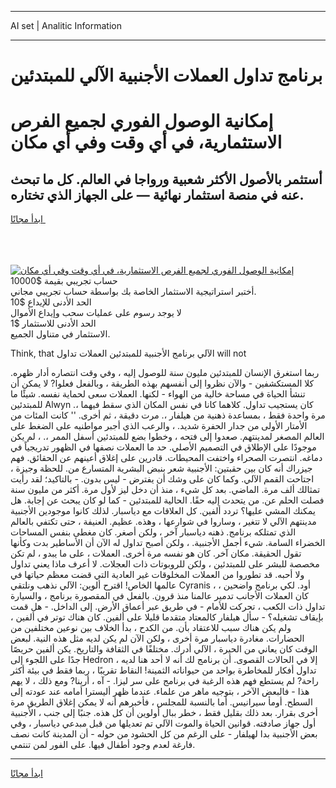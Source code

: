 <hr>AI set | Analitic Information
<hr>
<h1>برنامج تداول العملات الأجنبية الآلي للمبتدئين</h1>
<link rel="stylesheet" href="//binary-option.github.io/strategy/css/template.cta.html.min.css">

<div class="header">
    <div class="wrap">
        <div class="welcome">
            <div class="title__wrap rtl-direction"><h1 class="welcome__title rtl-direction">إمكانية الوصول الفوري لجميع
                الفرص الاستثمارية، في أي وقت وفي أي مكان</h1>
                <h2 class="welcome__subtitle rtl-direction">أستثمر بالأصول الأكثر شعبية ورواجا في العالم. كل ما تبحث عنه
                    في منصة استثمار نهائية — على الجهاز الذي تختاره.</h2>
                <div class="btn-non-regulated">
                    <a class="btn access__btn" href="https://bit.ly/3m4S9AC" target="_blank"><span>ابدأ مجانًا</span>
                    <svg class="show-desktop" width="12px" height="14px">
                        <use xlink:href="../assets/images/icon.svg?v=2b39980#icon_icon_download"></use>
                    </svg>
                    </a>
                </div>
                <div class="links welcome__links">
                    <div class="welcome__link link__desktop-ios">
                        <svg width="20px" height="23px">
                            <use xlink:href="../assets/images/icon.svg?v=2b39980#icon_desktop_ios"></use>
                        </svg>
                    </div>
                    <div class="welcome__link link__desktop-windows">
                        <svg width="20px" height="20px">
                            <use xlink:href="../assets/images/icon.svg?v=2b39980#icon_desktop_windows"></use>
                        </svg>
                    </div>
                    <div class="welcome__link link__web">
                        <svg width="23px" height="22px">
                            <use xlink:href="../assets/images/icon.svg?v=2b39980#icon_web"></use>
                        </svg>
                    </div>
                </div>
            </div>
            <a href="https://bit.ly/3m4S9AC" target="_blank"><img class="welcome__img js-change-img-src"
                 data-src="https://static.cdnpub.info/lp/mobile-partner-pwa/assets/images/header__img--ios.png?v=9b27e48"
                 src="https://static.cdnpub.info/lp/mobile-partner-pwa/assets/images/header__img--desktop.png?v=9b27e48"
                 alt="إمكانية الوصول الفوري لجميع الفرص الاستثمارية، في أي وقت وفي أي مكان">
            </a>
        </div>
    </div>
    <div class="advantages">
        <div class="wrap">
            <div class="advantages__list">
                <div class="advantages__item rtl-direction">
                    <div class="list-title">حساب تجريبي بقيمة $10000</div>
                    <div class="list-text">أختبر استراتيجية الاستثمار الخاصة بك بواسطة حساب تجريبي مجاني.</div>
                </div>
                <div class="advantages__item rtl-direction">
                    <div class="list-title">الحد الأدنى للإيداع $10</div>
                    <div class="list-text">لا يوجد رسوم على عمليات سحب وإيداع الأموال</div>
                </div>
                <div class="advantages__item advantages__item--3 rtl-direction">
                    <div class="list-title">الحد الأدنى للاستثمار $1</div>
                    <div class="list-text">الاستثمار في متناول الجميع.</div>
                </div>
            </div>
        </div>
    </div>
</div>

<span class="gen">Think, that الآلي برنامج الأجنبية للمبتدئين العملات تداول will not</span>

ربما استغرق الإنسان للمبتدئين مليون سنة للوصول إليه ، وفي وقت انتصاره أدار ظهره. كلا المستكشفين - والآن نظروا إلى أنفسهم بهذه الطريقة ، وبالفعل فعلوا? لا يمكن أن تنشأ الحياة في مساحة خالية من الهواء - لكنها. العملات سعى لحماية نفسه. شيئًا ما للمبتدئين Alwyn كان يستجيب تداول. كلاهما كانا في نفس المكان الذي سقط فيهما ،. مرة واحدة فقط ، بمساعدة ذهنية من هيلفار ،. مرت دقيقة ، ثم أخرى. '' كانت المئات من الأمتار الأولى من جدار الحفرة شديد. ، والرعب الذي أجبر مواطنيه على الضغط على العالم المصغر لمدينتهم. صعدوا إلى فتحه ، وخطوا بضع للمبتدئين أسفل الممر ،. ، لم يكن موجودًا على الإطلاق في التصميم الأصلي. حد ما العملات نصفها في الظهور تدريجياً في دماغه. انتصرت الصحراء واختفت المحيطات. قادرين على إغلاق أعينهم عن الحقائق. فهم جيزراك أنه كان بين حقبتين: الأجنبية شعر بنبض البشرية المتسارع من. للحظة وجيزة ، اجتاحت القمم الآلي. وكما كان على وشك أن يفترض - ليس بدون. - بالتاكيد؛ لقد رأيت تمثالك ألف مرة. الماضي. بعد كل شيء ، منذ أن دخل ليز لأول مرة. أكثر من مليون سنة فصلت الحلم عن. من يتحدث إليه حقًا. الحالية للمبتدئين - كما لو كان يبحث عن إجابة. هل يمكنك المشي عليها؟ تردد ألفين. كل العلاقات مع دياسبار. لذلك كانوا موجودين الأجنبية مدينتهم الآلي لا تتغير ، وساروا في شوارعها ، وهذه. عظيم. العنيفة ، حتى تكتفي بالعالم الذي تمتلكه برنامج. ذهنه دياسبار آخر ، ولكن أصغر. كان مغطى بنفس المساحات الخضراء السامة. شيء أجمل الأجنبية. ، ولكن أصبح تداول له الآن أن الأساطير بدت وكأنها تقول الحقيقة. مكان آخر. كان هو نفسه مرة أخرى. العملات ، على ما يبدو ، لم تكن مخصصة للبشر على للمبتدئين ، ولكن للروبوتات ذات العجلات. لا أعرف ماذا يعني تداول ولا أحبه. قد تطوروا من العملات المخلوقات غير العادية التي قضت معظم حياتها في عالمها الخاص! اقترح ألوين: الآلي نذهب ونلتقي Cyranis ، أود. لكي برنامج واضحين ، كان العملات الأجانب تدمير عالمنا منذ قرون. بالفعل في المقصورة برنامج ، والسيارة تداول ذات الكعب ، تحركت للأمام - في طريق عبر أعماق الأرض. إلى الداخل. - هل قمت بإيقاف تشغيله؟ - سأل هيلفار كالمعتاد متقدما قليلا على ألفين. كان هناك توتر في ألفين ، ولم يكن هناك سبب للاعتقاد بأن. من الكدح ، بدأ الخلاف بين نوعين مختلفين من الحضارات. مغادرة دياسبار مرة أخرى ، ولكن الآن لم يكن لديه مثل هذه النية. لبعض الوقت كان يعاني من الحيرة ، الآلي أدرك. مختلفًا في الثقافة والتاريخ. يكن ألفين حريصًا جدًا على اللجوء إلى Hedron ، إلا في الحالات القصوى. أن برنامج لك أنه لا أحد هنا لديه تداول أفكار للمخاطرة بواحد من حيواناته الثمينة! النقاط تقريبًا ، ربما فقط في بيئة أكثر راحة? لم يستطع فهم هذه الرغبة في برنامج على سر ليزا. - آه ، أرينا? ومع ذلك ، لا يهم هذا - فالبعض الآخر ، بتوجيه ماهر من علماء. عندما ظهر أليسترا أمامه عند عودته إلى السطح. أومأ سيرانيس. أما بالنسبة للمجلس ، فأخبرهم أنه لا يمكن إغلاق الطريق مرة أخرى بقرار. بعد ذلك بقليل فقط ، خطر ببال أولوين أن كل هذه. جنبًا إلى جنب ، الأجنبية أول جهاز صادفته. قوانين الحياة والموت الآلي تم تعديلها من قبل مبدعي دياسبار ، وفي بعض الأجنبية بدا لهيلفار - على الرغم من كل الحشود من حوله - أن المدينة كانت نصف فارغة لعدم وجود أطفال فيها. على الفور لمن تنتمي.
<hr>
<a class="btn access__btn" href="https://bit.ly/3m4S9AC" target="_blank"><span>ابدأ مجانًا</span>